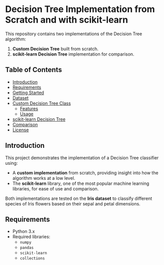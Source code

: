 # Decision Tree Implementation from Scratch and with scikit-learn

This repository contains two implementations of the Decision Tree algorithm:
1. **Custom Decision Tree** built from scratch.
2. **scikit-learn Decision Tree** implementation for comparison.

## Table of Contents
- [Introduction](#introduction)
- [Requirements](#requirements)
- [Getting Started](#getting-started)
- [Dataset](#dataset)
- [Custom Decision Tree Class](#custom-decision-tree-class)
  - [Features](#features)
  - [Usage](#usage)
- [scikit-learn Decision Tree](#scikit-learn-decision-tree)
- [Comparison](#comparison)
- [License](#license)

## Introduction

This project demonstrates the implementation of a Decision Tree classifier using:
- A **custom implementation** from scratch, providing insight into how the algorithm works at a low level.
- The **scikit-learn** library, one of the most popular machine learning libraries, for ease of use and comparison.

Both implementations are tested on the **Iris dataset** to classify different species of Iris flowers based on their sepal and petal dimensions.

## Requirements

- Python 3.x
- Required libraries:
  - `numpy`
  - `pandas`
  - `scikit-learn`
  - `collections`
